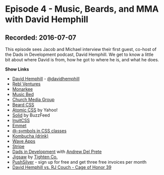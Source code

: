 # Episode 4 - Music, Beards, and MMA with David Hemphill

## Recorded: 2016-07-07

This episode sees Jacob and Michael interview their first guest, co-host of the Dads in Development podcast, David Hemphill. We get to know a little bit about where David is from, how he got to where he is, and what he does.

**Show Links**

* [David Hemphill](http://davidhemphill.com) -  [@davidhemphill](https://twitter.com/davidhemphill)
* [Rebl Ventures](http://reblventures.com)
* [Monarkee](http://monarkee.com)
* [Music Bed](https://www.musicbed.com)
* [Church Media Group](http://churchmedia.com)
* [Beard CSS](http://buildwithbeard.com)
 * [Atomic CSS](http://acss.io) by Yahoo!
 * [Solid](http://solid.buzzfeed.com) by BuzzFeed
 * [InuitCSS](https://github.com/inuitcss/getting-started)
* [Emmet](http://emmet.io)
* [@-symbols in CSS classes](https://www.w3.org/TR/css-syntax-3/#escaping)
* [Kombucha (drink)](https://en.wikipedia.org/wiki/Kombucha)
* [Wave Apps](https://www.waveapps.com)
* [Stripe](https://stripe.com)
* [Dads in Development](http://www.dadsindev.com) with [Andrew Del Prete](https://twitter.com/andrewdelprete)
* [Jigsaw](http://jigsaw.tighten.co) by [Tighten Co.](https://tighten.co)
* [PushSilver](https://pushsilver.com) - sign up for free and get three free invoices per month
* [David Hemphill vs. RJ Couch - Cage of Honor 39](https://www.youtube.com/watch?v=398m8RQMHzE)
